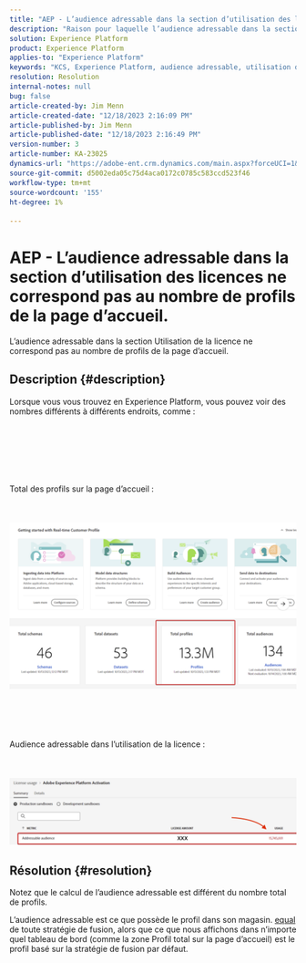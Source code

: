 ```yaml
---
title: "AEP - L’audience adressable dans la section d’utilisation des licences ne correspond pas au nombre de profils de la page d’accueil"
description: "Raison pour laquelle l’audience adressable dans la section d’utilisation des licences ne correspond pas au nombre de profils de la page d’accueil"
solution: Experience Platform
product: Experience Platform
applies-to: "Experience Platform"
keywords: "KCS, Experience Platform, audience adressable, utilisation des licences, droits, nombre de profils"
resolution: Resolution
internal-notes: null
bug: false
article-created-by: Jim Menn
article-created-date: "12/18/2023 2:16:09 PM"
article-published-by: Jim Menn
article-published-date: "12/18/2023 2:16:49 PM"
version-number: 3
article-number: KA-23025
dynamics-url: "https://adobe-ent.crm.dynamics.com/main.aspx?forceUCI=1&pagetype=entityrecord&etn=knowledgearticle&id=14baa5f8-af9d-ee11-be37-6045bd006268"
source-git-commit: d5002eda05c75d4aca0172c0785c583ccd523f46
workflow-type: tm+mt
source-wordcount: '155'
ht-degree: 1%

---
```


# AEP - L’audience adressable dans la section d’utilisation des licences ne correspond pas au nombre de profils de la page d’accueil.


L’audience adressable dans la section Utilisation de la licence ne correspond pas au nombre de profils de la page d’accueil.

## Description {#description}

Lorsque vous vous trouvez en Experience Platform, vous pouvez voir des nombres différents à différents endroits, comme :<br><br> <br><br> <br><br> <br><br>Total des profils sur la page d’accueil :<br><br> <br><br>![](assets/___15baa5f8-af9d-ee11-be37-6045bd006268___.png)<br><br> <br><br> <br><br>Audience adressable dans l’utilisation de la licence :<br><br> <br><br>![](assets/___17baa5f8-af9d-ee11-be37-6045bd006268___.png)

## Résolution {#resolution}


Notez que le calcul de l’audience adressable est différent du nombre total de profils.

L’audience adressable est ce que possède le profil dans son magasin. <u>equal</u> de toute stratégie de fusion, alors que ce que nous affichons dans n’importe quel tableau de bord (comme la zone Profil total sur la page d’accueil) est le profil basé sur la stratégie de fusion par défaut.
